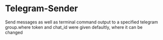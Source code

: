 # Telegram-Sender
Send messages as well as terminal command output to a specified telegram group.where token and chat_id were given defaultly, where it can be changed
